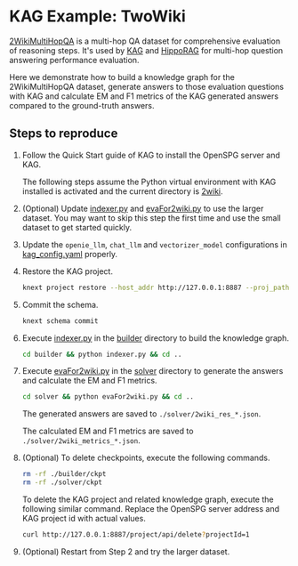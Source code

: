 # KAG Example: TwoWiki

[2WikiMultiHopQA](https://arxiv.org/abs/1809.09600) is a multi-hop QA dataset
for comprehensive evaluation of reasoning steps. It's used by [KAG](https://arxiv.org/abs/2409.13731)
and [HippoRAG](https://arxiv.org/abs/2405.14831) for multi-hop question answering
performance evaluation.

Here we demonstrate how to build a knowledge graph for the 2WikiMultiHopQA dataset,
generate answers to those evaluation questions with KAG and calculate EM and F1
metrics of the KAG generated answers compared to the ground-truth answers.

## Steps to reproduce

1. Follow the Quick Start guide of KAG to install the OpenSPG server and KAG.

   The following steps assume the Python virtual environment with KAG installed
   is activated and the current directory is [2wiki](.).

2. (Optional) Update [indexer.py](./builder/indexer.py) and [evaFor2wiki.py](./solver/evaFor2wiki.py)
   to use the larger dataset. You may want to skip this step the first time and
   use the small dataset to get started quickly.

3. Update the ``openie_llm``, ``chat_llm`` and ``vectorizer_model`` configurations
   in [kag_config.yaml](./kag_config.yaml) properly.

4. Restore the KAG project.

   ```bash
   knext project restore --host_addr http://127.0.0.1:8887 --proj_path .
   ```

5. Commit the schema.

   ```bash
   knext schema commit
   ```

6. Execute [indexer.py](./builder/indexer.py) in the [builder](./builder) directory to build the knowledge graph.

   ```bash
   cd builder && python indexer.py && cd ..
   ```

7. Execute [evaFor2wiki.py](./solver/evaFor2wiki.py) in the [solver](./solver) directory
   to generate the answers and calculate the EM and F1 metrics.

   ```bash
   cd solver && python evaFor2wiki.py && cd ..
   ```

   The generated answers are saved to ``./solver/2wiki_res_*.json``.

   The calculated EM and F1 metrics are saved to ``./solver/2wiki_metrics_*.json``.

8. (Optional) To delete checkpoints, execute the following commands.

   ```bash
   rm -rf ./builder/ckpt
   rm -rf ./solver/ckpt
   ```

   To delete the KAG project and related knowledge graph, execute the following similar command.
   Replace the OpenSPG server address and KAG project id with actual values.

   ```bash
   curl http://127.0.0.1:8887/project/api/delete?projectId=1
   ```

9. (Optional) Restart from Step 2 and try the larger dataset.
